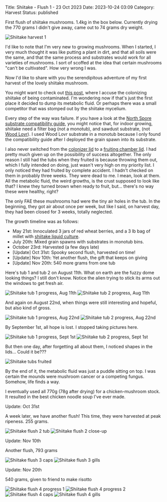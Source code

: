 Title: Shiitake - Flush 1 - 23 Oct 2023
Date: 2023-10-24 03:09
Category: Harvest
Status: published

First flush of shiitake mushrooms. 1.4kg in the box below. Currently drying the 770 grams I didn't give away, came out to 74 grams dry weight.

![Shiitake harvest 1]({attach}images/shiitake_flush_1_box.jpg)

I'd like to note that I'm very new to growing mushrooms. When I started, I very much thought it was like putting a plant in dirt, and that all soils were the same, and that the same process and substrates would work for all varieties of mushrooms. I sort of scoffed at the idea that certain mushrooms "can't be cultivated". How very wrong I was.

Now I'd like to share with you the serendipitous adventure of my first harvest of the lovely shiitake mushroom.

You might want to check out [this post]({filename}shiitake-monotub-contamination.md), where I accuse the colonizing shiitake of being contaminated. I'm wondering now if that's just the first place it decided to dump its metabolic fluid. Or perhaps there was a small competitor that was stomped out by the shiitake mycelium.

Every step of the way was failure. If you have a look at the [North Spore substrate compatibility guide](https://northspore.com/pages/mushroom-substrate-compatibility-guide), you might notice that, for indoor growing, shiitake need a filter bag (not a monotub), and sawdust substrate, (not [Wood Lovr](https://northspore.com/products/wood-lovr-wood-chip-based-sterile-substrate-5lb)). I used Wood Lovr substrate in a monotub because I only found the compatibility guide after I deployed the grain spawn into its substrate.

I also never switched from the [colonizer lid](https://maxyieldbins.com/collections/accessories/products/max-yield-bins-colonizer-lid) to a [fruiting chamber lid](https://maxyieldbins.com/collections/bins/products/mushroom-growing-containers). I had pretty much given up on the possibility of success altogether. The only reason I still had the tubs when they fruited is because throwing them out, which I fully intended on doing, just wasn't very high on my priority list. I only noticed they had fruited by complete accident. I hadn't checked on them in probably three weeks. They were dead to me. I mean, look at them. All the metabolic fluid, the weird growths, is the crust supposed to look like that? I knew they turned brown when ready to fruit, but... there's no way these were healthy, right?

The only FAE these mushrooms had were the tiny air holes in the tub. In the beginning, they got air about once per week, but like I said, on harvest day, they had been closed for 3 weeks, totally neglected.

The growth timeline was as follows:

- May 21st: Innoculated 3 jars of red wheat berries, and a 3 lb bag of millet with [shiitake liquid culture](https://northspore.com/collections/shiitake/products/shiitake-mushroom-liquid-culture-syringe).
- July 20th: Mixed grain spawns with substrates in monotub bins.
- October 23rd: Harvested (a few days late)
- [Update] Oct 31st: Spooky second flush, harvested on time!
- [Update] Nov 10th: Yet another flush, the gift that keeps on giving
- [Update] Nov 20th: 540 more grams from one tub

Here's tub 1 and tub 2 on August 11th. What on earth are the fuzzy dome looking things? I still don't know. Notice the alien trying to stick its arms out the windows to get fresh air.

![Shiitake tub 1 progress, Aug 11th]({attach}images/shiitake_flush_1_prog_aug_11_tub_1.jpg)
![Shiitake tub 2 progress, Aug 11th]({attach}images/shiitake_flush_1_prog_aug_11_tub_2.jpg)

And again on August 22nd, when things were still interesting and hopeful, but also kind of gross.

![Shiitake tub 1 progress, Aug 22nd]({attach}images/shiitake_flush_1_prog_aug_22_tub_1.jpg)
![Shiitake tub 2 progress, Aug 22nd]({attach}images/shiitake_flush_1_prog_aug_22_tub_2.jpg)

By September 1st, all hope is lost. I stopped taking pictures here.

![Shiitake tub 1 progress, Sept 1st]({attach}images/shiitake_flush_1_prog_sep_1_tub_1.jpg)
![Shiitake tub 2 progress, Sept 1st]({attach}images/shiitake_flush_1_prog_sep_1_tub_2.jpg)

But then one day, after forgetting all about them, I noticed shapes in the lids... Could it be???

![Shiitake tubs fruited]({attach}images/shiitake_flush_1_tubs.jpg)

By the end of it, the metabolic fluid was just a puddle sitting on top. I was certain the mounds were mushroom cancer or a competing fungus. Somehow, life finds a way.

I eventually used all 770g (78g after drying) for a chicken-mushroom stock. It resulted in the best chicken noodle soup I've ever made.

Update: Oct 31st

A week later, we have another flush! This time, they were harvested at peak ripeness. 255 grams.

![Shiitake flush 2 tub]({attach}images/shiitake_flush_2_tub.jpg)
![Shiitake flush 2 close-up]({attach}images/shiitake_flush_2_closeup.jpg)

Update: Nov 10th

Another flush, 793 grams

![Shiitake flush 3 caps]({attach}images/shiitake_flush_3_caps.jpg)
![Shiitake flush 3 gills]({attach}images/shiitake_flush_3_gills.jpg)

Update: Nov 20th

540 grams, given to friend to make risotto

![Shiitake flush 4 progress 1]({attach}images/shiitake_flush_4_prog_1.jpg)
![Shiitake flush 4 progress 2]({attach}images/shiitake_flush_4_prog_2.jpg)
![Shiitake flush 4 caps]({attach}images/shiitake_flush_4_caps.jpg)
![Shiitake flush 4 gills]({attach}images/shiitake_flush_4_gills.jpg)

